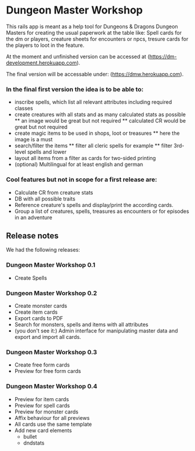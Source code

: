 # Dungeon Master Workshop #

This rails app is meant as a help tool for Dungeons & Dragons Dungeon Masters
for creating the usual paperwork at the table like: Spell cards for the dm or
players, creature sheets for encounters or npcs, tresure cards for the players
to loot in the feature.

At the moment and unfinished version can be accessed at
(https://dm-development.herokuapp.com).

The final version will be accessable under:
(https://dmw.herokuapp.com).

### In the final first version the idea is to be able to: ###

* inscribe spells, which list all relevant attributes including required classes
* create creatures with all stats and as many calculated stats as possible
** an image would be great but not required
** calculated CR would be great but not required
* create magic items to be used in shops, loot or treasures
** here the image is a must
* search/filter the items
** filter all cleric spells for example
** filter 3rd-level spells and lower
* layout all items from a filter as cards for two-sided printing
* (optional) Multilingual for at least english and german


### Cool features but not in scope for a first release are: ###

* Calculate CR from creature stats
* DB with all possible traits
* Reference creature's spells and display/print the according cards.
* Group a list of creatures, spells, treasures as encounters or for episodes in an adventure


## Release notes ##
We had the following releases:

### Dungeon Master Workshop 0.1 ###

* Create Spells

### Dungeon Master Workshop 0.2

* Create monster cards
* Create item cards
* Export cards to PDF
* Search for monsters, spells and items with all attributes
* (you don't see it:) Admin interface for manipulating master data and export and import all cards.

### Dungeon Master Workshop 0.3

* Create free form cards
* Preview for free form cards

### Dungeon Master Workshop 0.4

* Preview for item cards
* Preview for spell cards
* Preview for monster cards
* Affix behaviour for all previews
* All cards use the same template
* Add new card elements
    * bullet
    * dndstats
